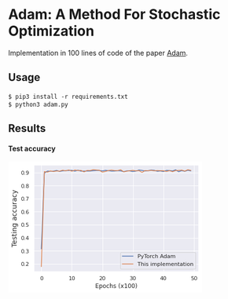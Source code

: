 # Adam: A Method For Stochastic Optimization

Implementation in 100 lines of code of the paper [Adam](https://arxiv.org/abs/1412.6980).

## Usage

```commandline
$ pip3 install -r requirements.txt
$ python3 adam.py
```

## Results

#### Test accuracy
![](Imgs/adam.png)

